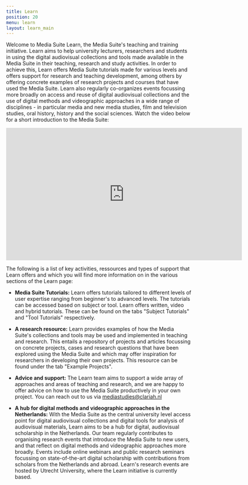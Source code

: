 ```yaml
---
title: Learn
position: 20
menu: learn
layout: learn_main
---
```


Welcome to Media Suite Learn, the Media Suite's teaching and training initiative. Learn aims to help university lecturers, researchers and students in using the digital audiovisual collections and tools made available in the Media Suite in their teaching, research and study activities. In order to achieve this, Learn offers Media Suite tutorials made for various levels and offers support for research and teaching development, among others by offering concrete examples of research projects and courses that have used the Media Suite. Learn also regularly co-organizes events focussing more broadly on access and reuse of digital audiovisual collections and the use of digital methods and videographic approaches in a wide range of disciplines - in particular media and new media studies, film and television studies, oral history, history and the social sciences. Watch the video below for a short introduction to the Media Suite:

<iframe src="https://player.vimeo.com/video/503507411" width="640" height="360" frameborder="0" allow="autoplay; fullscreen; picture-in-picture" allowfullscreen></iframe>

The following is a list of key activities, ressources and types of support that Learn offers and which you will find more information on in the various sections of the Learn page:

* **Media Suite Tutorials:** Learn offers tutorials tailored to different levels of user expertise ranging from beginner's to advanced levels. The tutorials can be accessed based on subject or tool. Learn offers written, video and hybrid tutorials. These can be found on the tabs "Subject Tutorials" and "Tool Tutorials" respectively.

* **A research resource:** Learn provides examples of how the Media Suite's collections and tools may be used and implemented in teaching and research. This entails a repository of projects and articles focussing on concrete projects, cases and research questions that have been explored using the Media Suite and which may offer inspiration for researchers in developing their own projects. This resource can be found under the tab "Example Projects".

* **Advice and support:** The Learn team aims to support a wide array of approaches and areas of teaching and research, and we are happy to offer advice on how to use the Media Suite productively in your own project. You can reach out to us via [mediastudies@clariah.nl](mailto:mediastudies@clariah.nl)

* **A hub for digital methods and videographic approaches in the Netherlands:** With the Media Suite as the central university level access point for digital audiovisual collections and digital tools for analysis of audiovisual materials, Learn aims to be a hub for digital, audiovisual scholarship in the Netherlands. Our team regularly contributes to organising research events that introduce the Media Suite to new users, and that reflect on digital methods and videographic approaches more broadly. Events include online webinars and public research seminars focussing on state-of-the-art digital scholarship with contributions from scholars from the Netherlands and abroad. Learn's research events are hosted by Utrecht University, where the Learn initiative is currently based.